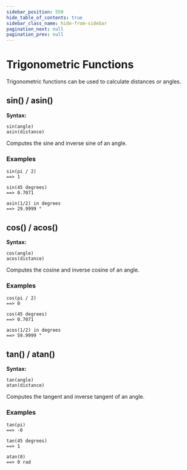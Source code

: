 ```yaml
---
sidebar_position: 550
hide_table_of_contents: true
sidebar_class_name: hide-from-sidebar
pagination_next: null
pagination_prev: null
---
```


# Trigonometric Functions

Trigonometric functions can be used to calculate distances or angles.

## sin() / asin()

**Syntax:**

`sin(angle)` <br />
`asin(distance)`

Computes the sine and inverse sine of an angle.

### Examples

```deci live
sin(pi / 2)
==> 1
```

```deci live
sin(45 degrees)
==> 0.7071
```

```deci live
asin(1/2) in degrees
==> 29.9999 °
```

## cos() / acos()

**Syntax:**

`cos(angle)` <br />
`acos(distance)`

Computes the cosine and inverse cosine of an angle.

### Examples

```deci live
cos(pi / 2)
==> 0
```

```deci live
cos(45 degrees)
==> 0.7071
```

```deci live
acos(1/2) in degrees
==> 59.9999 °
```

## tan() / atan()

**Syntax:**

`tan(angle)` <br />
`atan(distance)`

Computes the tangent and inverse tangent of an angle.

### Examples

```deci live
tan(pi)
==> -0
```

```deci live
tan(45 degrees)
==> 1
```

```deci live
atan(0)
==> 0 rad
```
